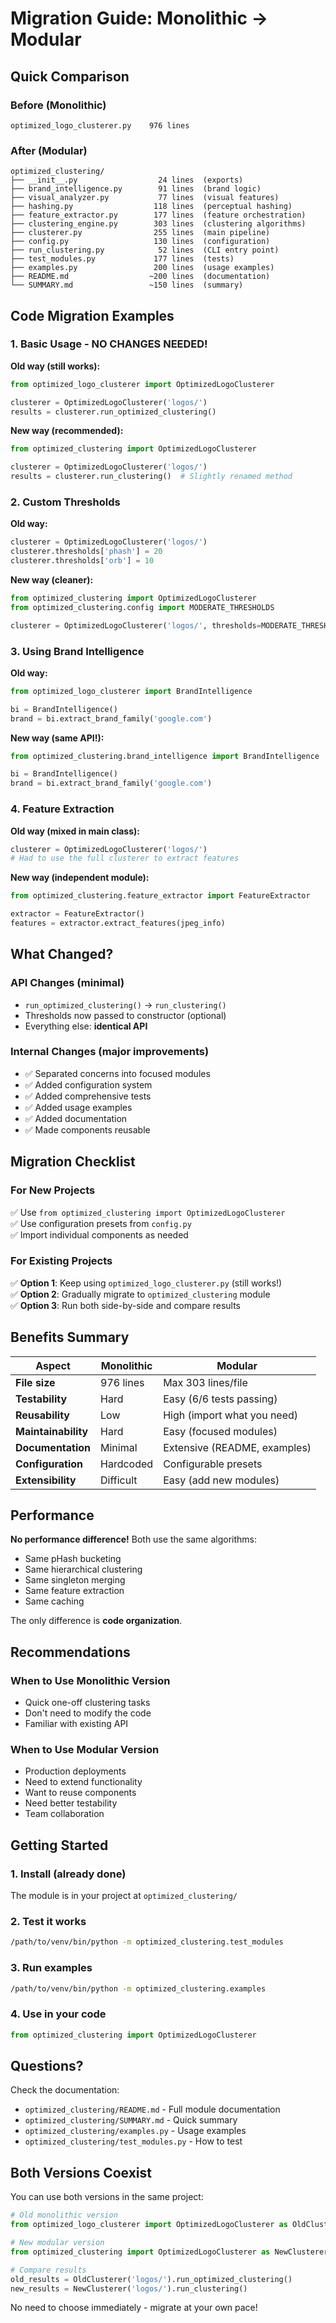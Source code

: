 # Migration Guide: Monolithic → Modular

## Quick Comparison

### Before (Monolithic)
```
optimized_logo_clusterer.py    976 lines
```

### After (Modular)
```
optimized_clustering/
├── __init__.py                  24 lines  (exports)
├── brand_intelligence.py        91 lines  (brand logic)
├── visual_analyzer.py           77 lines  (visual features)
├── hashing.py                  118 lines  (perceptual hashing)
├── feature_extractor.py        177 lines  (feature orchestration)
├── clustering_engine.py        303 lines  (clustering algorithms)
├── clusterer.py                255 lines  (main pipeline)
├── config.py                   130 lines  (configuration)
├── run_clustering.py            52 lines  (CLI entry point)
├── test_modules.py             177 lines  (tests)
├── examples.py                 200 lines  (usage examples)
├── README.md                  ~200 lines  (documentation)
└── SUMMARY.md                 ~150 lines  (summary)
```

## Code Migration Examples

### 1. Basic Usage - NO CHANGES NEEDED!

**Old way (still works):**
```python
from optimized_logo_clusterer import OptimizedLogoClusterer

clusterer = OptimizedLogoClusterer('logos/')
results = clusterer.run_optimized_clustering()
```

**New way (recommended):**
```python
from optimized_clustering import OptimizedLogoClusterer

clusterer = OptimizedLogoClusterer('logos/')
results = clusterer.run_clustering()  # Slightly renamed method
```

### 2. Custom Thresholds

**Old way:**
```python
clusterer = OptimizedLogoClusterer('logos/')
clusterer.thresholds['phash'] = 20
clusterer.thresholds['orb'] = 10
```

**New way (cleaner):**
```python
from optimized_clustering import OptimizedLogoClusterer
from optimized_clustering.config import MODERATE_THRESHOLDS

clusterer = OptimizedLogoClusterer('logos/', thresholds=MODERATE_THRESHOLDS)
```

### 3. Using Brand Intelligence

**Old way:**
```python
from optimized_logo_clusterer import BrandIntelligence

bi = BrandIntelligence()
brand = bi.extract_brand_family('google.com')
```

**New way (same API!):**
```python
from optimized_clustering.brand_intelligence import BrandIntelligence

bi = BrandIntelligence()
brand = bi.extract_brand_family('google.com')
```

### 4. Feature Extraction

**Old way (mixed in main class):**
```python
clusterer = OptimizedLogoClusterer('logos/')
# Had to use the full clusterer to extract features
```

**New way (independent module):**
```python
from optimized_clustering.feature_extractor import FeatureExtractor

extractor = FeatureExtractor()
features = extractor.extract_features(jpeg_info)
```

## What Changed?

### API Changes (minimal)
- `run_optimized_clustering()` → `run_clustering()`
- Thresholds now passed to constructor (optional)
- Everything else: **identical API**

### Internal Changes (major improvements)
- ✅ Separated concerns into focused modules
- ✅ Added configuration system
- ✅ Added comprehensive tests
- ✅ Added usage examples
- ✅ Added documentation
- ✅ Made components reusable

## Migration Checklist

### For New Projects
✅ Use `from optimized_clustering import OptimizedLogoClusterer`  
✅ Use configuration presets from `config.py`  
✅ Import individual components as needed  

### For Existing Projects
✅ **Option 1**: Keep using `optimized_logo_clusterer.py` (still works!)  
✅ **Option 2**: Gradually migrate to `optimized_clustering` module  
✅ **Option 3**: Run both side-by-side and compare results  

## Benefits Summary

| Aspect | Monolithic | Modular |
|--------|-----------|---------|
| **File size** | 976 lines | Max 303 lines/file |
| **Testability** | Hard | Easy (6/6 tests passing) |
| **Reusability** | Low | High (import what you need) |
| **Maintainability** | Hard | Easy (focused modules) |
| **Documentation** | Minimal | Extensive (README, examples) |
| **Configuration** | Hardcoded | Configurable presets |
| **Extensibility** | Difficult | Easy (add new modules) |

## Performance

**No performance difference!** Both use the same algorithms:
- Same pHash bucketing
- Same hierarchical clustering
- Same singleton merging
- Same feature extraction
- Same caching

The only difference is **code organization**.

## Recommendations

### When to Use Monolithic Version
- Quick one-off clustering tasks
- Don't need to modify the code
- Familiar with existing API

### When to Use Modular Version
- Production deployments
- Need to extend functionality
- Want to reuse components
- Need better testability
- Team collaboration

## Getting Started

### 1. Install (already done)
The module is in your project at `optimized_clustering/`

### 2. Test it works
```bash
/path/to/venv/bin/python -m optimized_clustering.test_modules
```

### 3. Run examples
```bash
/path/to/venv/bin/python -m optimized_clustering.examples
```

### 4. Use in your code
```python
from optimized_clustering import OptimizedLogoClusterer
```

## Questions?

Check the documentation:
- `optimized_clustering/README.md` - Full module documentation
- `optimized_clustering/SUMMARY.md` - Quick summary
- `optimized_clustering/examples.py` - Usage examples
- `optimized_clustering/test_modules.py` - How to test

## Both Versions Coexist

You can use both versions in the same project:

```python
# Old monolithic version
from optimized_logo_clusterer import OptimizedLogoClusterer as OldClusterer

# New modular version  
from optimized_clustering import OptimizedLogoClusterer as NewClusterer

# Compare results
old_results = OldClusterer('logos/').run_optimized_clustering()
new_results = NewClusterer('logos/').run_clustering()
```

No need to choose immediately - migrate at your own pace!
